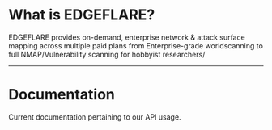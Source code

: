 # What is EDGEFLARE?

EDGEFLARE provides on-demand, enterprise network & attack surface mapping across multiple paid plans from Enterprise-grade worldscanning to full NMAP/Vulnerability scanning for hobbyist researchers/

----

# Documentation 
Current documentation pertaining to our API usage.
